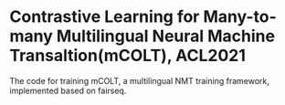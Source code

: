 # Contrastive Learning for Many-to-many Multilingual Neural Machine Transaltion(mCOLT), ACL2021
The code for training mCOLT, a multilingual NMT training framework, implemented based on fairseq.



